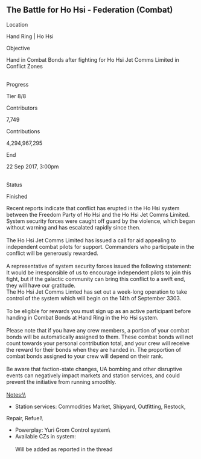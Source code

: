 ## The Battle for Ho Hsi - Federation (Combat)

Location

Hand Ring \| Ho Hsi

Objective

Hand in Combat Bonds after fighting for Ho Hsi Jet Comms Limited in
Conflict Zones

\
Progress

Tier 8/8

Contributors

7,749

Contributions

4,294,967,295

End

22 Sep 2017, 3:00pm

\
Status

Finished

Recent reports indicate that conflict has erupted in the Ho Hsi system
between the Freedom Party of Ho Hsi and the Ho Hsi Jet Comms Limited.
System security forces were caught off guard by the violence, which
began without warning and has escalated rapidly since then.\
\
The Ho Hsi Jet Comms Limited has issued a call for aid appealing to
independent combat pilots for support. Commanders who participate in the
conflict will be generously rewarded.\
\
A representative of system security forces issued the following
statement:\
It would be irresponsible of us to encourage independent pilots to join
this fight, but if the galactic community can bring this conflict to a
swift end, they will have our gratitude.\
The Ho Hsi Jet Comms Limted has set out a week-long operation to take
control of the system which will begin on the 14th of September 3303.\
\
To be eligible for rewards you must sign up as an active participant
before handing in Combat Bonds at Hand Ring in the Ho Hsi system.\
\
Please note that if you have any crew members, a portion of your combat
bonds will be automatically assigned to them. These combat bonds will
not count towards your personal contribution total, and your crew will
receive the reward for their bonds when they are handed in. The
proportion of combat bonds assigned to your crew will depend on their
rank.\
\
Be aware that faction-state changes, UA bombing and other disruptive
events can negatively impact markets and station services, and could
prevent the initiative from running smoothly.\
\
[Notes:\\\\](Notes:\\)

-   Station services: Commodities Market, Shipyard, Outfitting, Restock,

Repair, Refuel\
- Powerplay: Yuri Grom Control system\
- Available CZs in system:\
\
Will be added as reported in the thread
